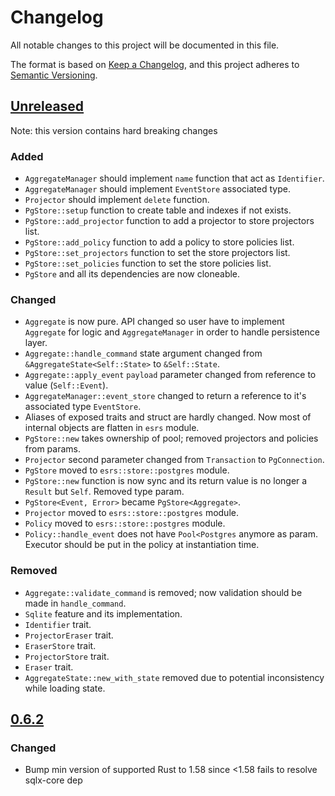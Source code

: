 # Changelog

All notable changes to this project will be documented in this file.

The format is based on [Keep a Changelog](https://keepachangelog.com/en/1.0.0/),
and this project adheres to [Semantic Versioning](https://semver.org/spec/v2.0.0.html).

## [Unreleased]

Note: this version contains hard breaking changes

### Added

- `AggregateManager` should implement `name` function that act as `Identifier`.
- `AggregateManager` should implement `EventStore` associated type.
- `Projector` should implement `delete` function.
- `PgStore::setup` function to create table and indexes if not exists.
- `PgStore::add_projector` function to add a projector to store projectors list.
- `PgStore::add_policy` function to add a policy to store policies list.
- `PgStore::set_projectors` function to set the store projectors list.
- `PgStore::set_policies` function to set the store policies list.
- `PgStore` and all its dependencies are now cloneable.

### Changed

- `Aggregate` is now pure. API changed so user have to implement `Aggregate` for logic and `AggregateManager` in 
  order to handle persistence layer.
- `Aggregate::handle_command` state argument changed from `&AggregateState<Self::State>` to `&Self::State`.
- `Aggregate::apply_event` `payload` parameter changed from reference to value (`Self::Event`).
- `AggregateManager::event_store` changed to return a reference to it's associated type `EventStore`.
- Aliases of exposed traits and struct are hardly changed. Now most of internal objects are flatten in `esrs` module.
- `PgStore::new` takes ownership of pool; removed projectors and policies from params.
- `Projector` second parameter changed from `Transaction` to `PgConnection`.
- `PgStore` moved to `esrs::store::postgres` module.
- `PgStore::new` function is now sync and its return value is no longer a `Result` but `Self`. Removed type param.
- `PgStore<Event, Error>` became `PgStore<Aggregate>`.
- `Projector` moved to `esrs::store::postgres` module.
- `Policy` moved to `esrs::store::postgres` module.
- `Policy::handle_event` does not have `Pool<Postgres` anymore as param. Executor should be put in the policy at 
  instantiation time.

### Removed

- `Aggregate::validate_command` is removed; now validation should be made in `handle_command`.
- `Sqlite` feature and its implementation.
- `Identifier` trait.
- `ProjectorEraser` trait.
- `EraserStore` trait.
- `ProjectorStore` trait.
- `Eraser` trait.
- `AggregateState::new_with_state` removed due to potential inconsistency while loading state.

## [0.6.2]

### Changed

- Bump min version of supported Rust to 1.58 since <1.58 fails to resolve sqlx-core dep

[Unreleased]: https://github.com/primait/event_sourcing.rs/compare/0.6.2...HEAD
[0.6.2]: https://github.com/primait/event_sourcing.rs/compare/0.6.1...0.6.2
